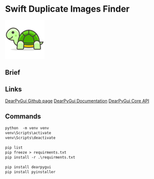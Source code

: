 # Swift Duplicate Images Finder

![](resources\logo.png)

## Brief


## Links

[DearPyGui Github page](https://github.com/hoffstadt/DearPyGui)
[DearPyGui Documentation](https://hoffstadt.github.io/DearPyGui/api_core.html)
[DearPyGui Core API](https://github.com/hoffstadt/DearPyGui/blob/master/DearPyGui/dearpygui/core.pyi)





## Commands

``` 
python  -m venv venv
venv\Scripts\activate
venv\Scripts\deactivate

pip list
pip freeze > requirments.txt
pip install -r .\requirments.txt

pip install dearpygui
pip install pyinstaller

```